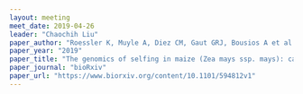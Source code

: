 ```yaml
---
layout: meeting
meet_date: 2019-04-26
leader: "Chaochih Liu"
paper_author: "Roessler K, Muyle A, Diez CM, Gaut GRJ, Bousios A et al."
paper_year: "2019"
paper_title: "The genomics of selfing in maize (Zea mays ssp. mays): catching purging in the act"
paper_journal: "bioRxiv"
paper_url: "https://www.biorxiv.org/content/10.1101/594812v1"
---
```

